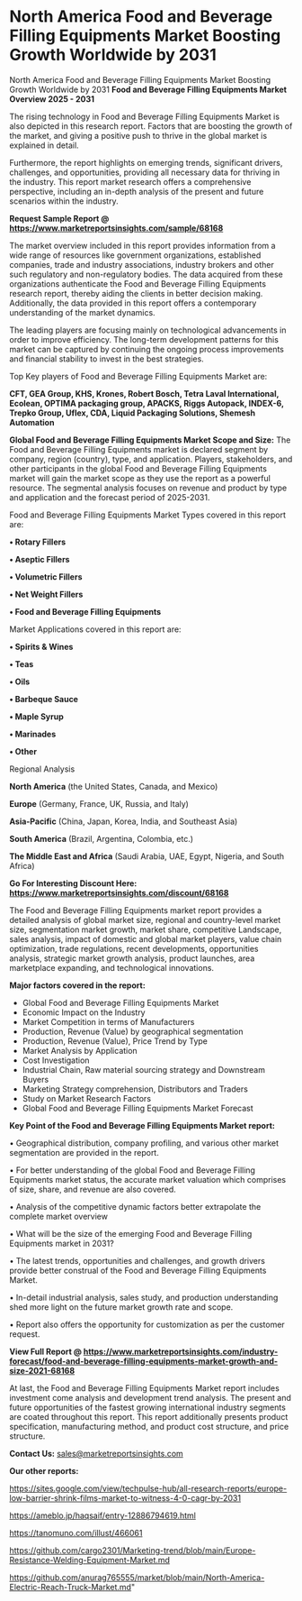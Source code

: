 # North America Food and Beverage Filling Equipments Market Boosting Growth Worldwide by 2031
 North America Food and Beverage Filling Equipments Market Boosting Growth Worldwide by 2031
<Strong> Food and Beverage Filling Equipments Market Overview 2025 - 2031</strong>

The rising technology in Food and Beverage Filling Equipments Market is also depicted in this research report. Factors that are boosting the growth of the market, and giving a positive push to thrive in the global market is explained in detail.

Furthermore, the report highlights on emerging trends, significant drivers, challenges, and opportunities, providing all necessary data for thriving in the industry. This report market research offers a comprehensive perspective, including an in-depth analysis of the present and future scenarios within the industry.

<strong>Request Sample Report @ <a href=https://www.marketreportsinsights.com/sample/68168>https://www.marketreportsinsights.com/sample/68168</a></strong>

The market overview included in this report provides information from a wide range of resources like government organizations, established companies, trade and industry associations, industry brokers and other such regulatory and non-regulatory bodies. The data acquired from these organizations authenticate the Food and Beverage Filling Equipments research report, thereby aiding the clients in better decision making. Additionally, the data provided in this report offers a contemporary understanding of the market dynamics.

The leading players are focusing mainly on technological advancements in order to improve efficiency. The long-term development patterns for this market can be captured by continuing the ongoing process improvements and financial stability to invest in the best strategies.

Top Key players of Food and Beverage Filling Equipments Market are:

<strong>CFT, GEA Group, KHS, Krones, Robert Bosch, Tetra Laval International, Ecolean, OPTIMA packaging group, APACKS, Riggs Autopack, INDEX-6, Trepko Group, Uflex, CDA, Liquid Packaging Solutions, Shemesh Automation</strong>

<strong><b>Global Food and Beverage Filling Equipments Market Scope and Size:</b></strong>
The Food and Beverage Filling Equipments market is declared segment by company, region (country), type, and application. Players, stakeholders, and other participants in the global Food and Beverage Filling Equipments market will gain the market scope as they use the report as a powerful resource. The segmental analysis focuses on revenue and product by type and application and the forecast period of 2025-2031.

Food and Beverage Filling Equipments Market Types covered in this report are:

<strong>• Rotary Fillers

• Aseptic Fillers

• Volumetric Fillers

• Net Weight Fillers

• Food and Beverage Filling Equipments</strong>

Market Applications covered in this report are:

<strong>• Spirits & Wines

• Teas

• Oils

• Barbeque Sauce

• Maple Syrup

• Marinades

• Other</strong> 

Regional Analysis

<strong>North America</strong> (the United States, Canada, and Mexico)

<strong>Europe</strong> (Germany, France, UK, Russia, and Italy)

<strong>Asia-Pacific</strong> (China, Japan, Korea, India, and Southeast Asia)

<strong>South America</strong> (Brazil, Argentina, Colombia, etc.)

<strong>The Middle East and Africa</strong> (Saudi Arabia, UAE, Egypt, Nigeria, and South Africa)

<strong>Go For Interesting Discount Here: <a href=https://www.marketreportsinsights.com/discount/68168>https://www.marketreportsinsights.com/discount/68168</a></strong>

The Food and Beverage Filling Equipments market report provides a detailed analysis of global market size, regional and country-level market size, segmentation market growth, market share, competitive Landscape, sales analysis, impact of domestic and global market players, value chain optimization, trade regulations, recent developments, opportunities analysis, strategic market growth analysis, product launches, area marketplace expanding, and technological innovations.

<strong><b>Major factors covered in the report:</b></strong>
<ul>
  <li>Global Food and Beverage Filling Equipments Market </li>
  <li>Economic Impact on the Industry</li>
  <li>Market Competition in terms of Manufacturers</li>
  <li>Production, Revenue (Value) by geographical segmentation</li>
  <li>Production, Revenue (Value), Price Trend by Type</li>
  <li>Market Analysis by Application</li>
  <li>Cost Investigation</li>
  <li>Industrial Chain, Raw material sourcing strategy and Downstream Buyers</li>
  <li>Marketing Strategy comprehension, Distributors and Traders</li>
  <li>Study on Market Research Factors</li>
  <li>Global Food and Beverage Filling Equipments Market Forecast</li>
</ul>

<strong><b>Key Point of the Food and Beverage Filling Equipments Market report:</b></strong>

• Geographical distribution, company profiling, and various other market segmentation are provided in the report.

• For better understanding of the global Food and Beverage Filling Equipments market status, the accurate market valuation which comprises of size, share, and revenue are also covered.

• Analysis of the competitive dynamic factors better extrapolate the complete market overview

• What will be the size of the emerging Food and Beverage Filling Equipments market in 2031?

• The latest trends, opportunities and challenges, and growth drivers provide better construal of the Food and Beverage Filling Equipments Market.

• In-detail industrial analysis, sales study, and production understanding shed more light on the future market growth rate and scope.

• Report also offers the opportunity for customization as per the customer request.

<strong><b>View Full Report @ <a href=https://www.marketreportsinsights.com/industry-forecast/food-and-beverage-filling-equipments-market-growth-and-size-2021-68168>https://www.marketreportsinsights.com/industry-forecast/food-and-beverage-filling-equipments-market-growth-and-size-2021-68168</a></b></strong>


At last, the Food and Beverage Filling Equipments Market report includes investment come analysis and development trend analysis. The present and future opportunities of the fastest growing international industry segments are coated throughout this report. This report additionally presents product specification, manufacturing method, and product cost structure, and price structure.

<strong>Contact Us:</strong>
sales@marketreportsinsights.com

<strong>Our other reports:</strong>

<a href=https://sites.google.com/view/techpulse-hub/all-research-reports/europe-low-barrier-shrink-films-market-to-witness-4-0-cagr-by-2031>https://sites.google.com/view/techpulse-hub/all-research-reports/europe-low-barrier-shrink-films-market-to-witness-4-0-cagr-by-2031</a>

<a href=https://ameblo.jp/haqsaif/entry-12886794619.html>https://ameblo.jp/haqsaif/entry-12886794619.html</a>

<a href=https://tanomuno.com/illust/466061>https://tanomuno.com/illust/466061</a>

<a href=https://github.com/cargo2301/Marketing-trend/blob/main/Europe-Resistance-Welding-Equipment-Market.md>https://github.com/cargo2301/Marketing-trend/blob/main/Europe-Resistance-Welding-Equipment-Market.md</a>

<a href=https://github.com/anurag765555/market/blob/main/North-America-Electric-Reach-Truck-Market.md>https://github.com/anurag765555/market/blob/main/North-America-Electric-Reach-Truck-Market.md</a>"

